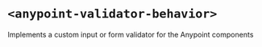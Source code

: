 # `<anypoint-validator-behavior>`

Implements a custom input or form validator for the Anypoint components
